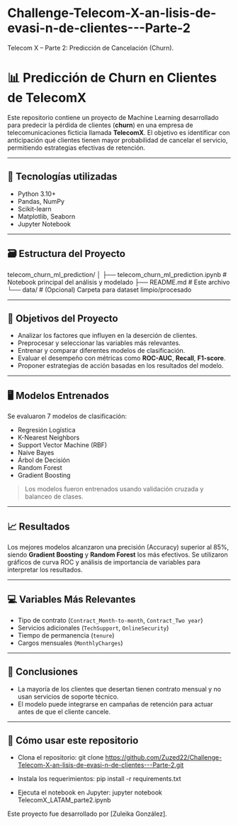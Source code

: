 # Challenge-Telecom-X-an-lisis-de-evasi-n-de-clientes---Parte-2
Telecom X – Parte 2: Predicción de Cancelación (Churn).   

# 📊 Predicción de Churn en Clientes de TelecomX

Este repositorio contiene un proyecto de Machine Learning desarrollado para predecir la pérdida de clientes (**churn**) en una empresa de telecomunicaciones ficticia llamada **TelecomX**. El objetivo es identificar con anticipación qué clientes tienen mayor probabilidad de cancelar el servicio, permitiendo estrategias efectivas de retención.

---

## 🤖 Tecnologías utilizadas

- Python 3.10+
- Pandas, NumPy
- Scikit-learn
- Matplotlib, Seaborn
- Jupyter Notebook

---

## 🗃️ Estructura del Proyecto
telecom_churn_ml_prediction/
│
├── telecom_churn_ml_prediction.ipynb # Notebook principal del análisis y modelado
├── README.md # Este archivo
└── data/ # (Opcional) Carpeta para dataset limpio/procesado

---

## 📌 Objetivos del Proyecto

- Analizar los factores que influyen en la deserción de clientes.
- Preprocesar y seleccionar las variables más relevantes.
- Entrenar y comparar diferentes modelos de clasificación.
- Evaluar el desempeño con métricas como **ROC-AUC**, **Recall**, **F1-score**.
- Proponer estrategias de acción basadas en los resultados del modelo.

---

## 🖥 Modelos Entrenados

Se evaluaron 7 modelos de clasificación:

- Regresión Logística
- K-Nearest Neighbors
- Support Vector Machine (RBF)
- Naive Bayes
- Árbol de Decisión
- Random Forest
- Gradient Boosting

> Los modelos fueron entrenados usando validación cruzada y balanceo de clases.

---

## 📈 Resultados

Los mejores modelos alcanzaron una precisión (Accuracy) superior al 85%, siendo **Gradient Boosting** y **Random Forest** los más efectivos. Se utilizaron gráficos de curva ROC y análisis de importancia de variables para interpretar los resultados.

---

## 💻 Variables Más Relevantes

- Tipo de contrato (`Contract_Month-to-month`, `Contract_Two year`)
- Servicios adicionales (`TechSupport`, `OnlineSecurity`)
- Tiempo de permanencia (`tenure`)
- Cargos mensuales (`MonthlyCharges`)

---

## 🧭 Conclusiones

- La mayoría de los clientes que desertan tienen contrato mensual y no usan servicios de soporte técnico.
- El modelo puede integrarse en campañas de retención para actuar antes de que el cliente cancele.

---

## 📝 Cómo usar este repositorio

- Clona el repositorio:
   git clone https://github.com/Zuzed22/Challenge-Telecom-X-an-lisis-de-evasi-n-de-clientes---Parte-2.git

- Instala los requerimientos:
pip install -r requirements.txt

- Ejecuta el notebook en Jupyter:
jupyter notebook TelecomX_LATAM_parte2.ipynb


Este proyecto fue desarrollado por [Zuleika González].

